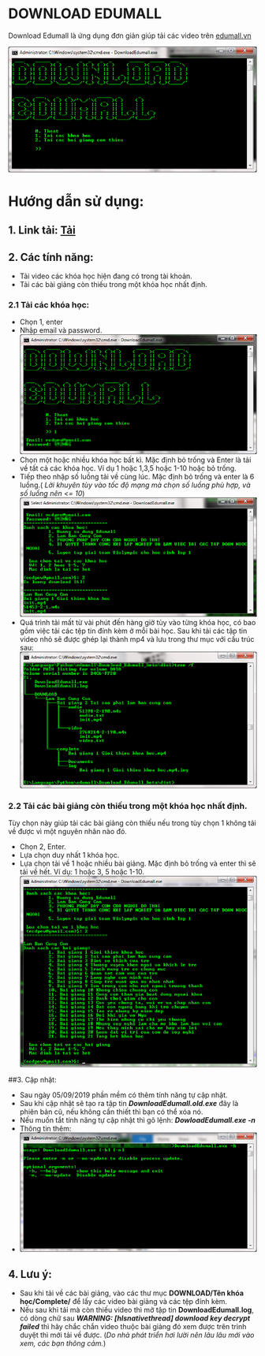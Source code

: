 # DOWNLOAD EDUMALL

Download Edumall là ứng dụng đơn giản giúp tải các video trên [edumall.vn](https://edumall.vn/)

![](img/Image_001.png)

# Hướng dẫn sử dụng:
## 1. Link tải: [Tải](https://github.com/NguyenKhong/Download_Edumall_beta/raw/master/dist/DownloadEdumall.exe)
## 2. Các tính năng:
* Tải video các khóa học hiện đang có trong tài khoản.
* Tải các bài giảng còn thiếu trong một khóa học nhất định.
### 2.1 Tải các khóa học:
* Chọn 1, enter
* Nhập email và password.
![](img/Image_002.png)
* Chọn một hoặc nhiều khóa học bất kì. Mặc định bỏ trống và Enter là tải về tất cả các khóa học. Ví dụ 1 hoặc 1,3,5 hoặc 1-10 hoặc bỏ trống.
* Tiếp theo nhập số luồng tải về cùng lúc. Mặc định bỏ trống và enter là 6 luồng.( *Lời khuyên tùy vào tốc độ mạng mà chọn số luồng phù hợp, và số luồng nên <= 10*)
![](img/Image_003.png)
* Quá trình tải mất từ vài phút đến hàng giờ tùy vào từng khóa học, có bao gồm việc tải các tệp tin đính kèm ở mỗi bài học. Sau khi tải các tập tin video nhỏ sẽ được ghép lại thành mp4 và lưu trong thư mục với cấu trúc sau:
![](img/Image_004.png)
### 2.2 Tải các bài giảng còn thiếu trong một khóa học nhất định.
 Tùy chọn này giúp tải các bài giảng còn thiếu nếu trong tùy chọn 1 không tải về được vì một nguyên nhân nào đó.
* Chọn 2, Enter.
* Lựa chọn duy nhất 1 khóa học.
* Lựa chọn tải về 1 hoặc nhiều bài giảng. Mặc định bỏ trống và enter thì sẽ tải về hết. Ví dụ: 1 hoặc 3, 5 hoặc 1-10. 
![](img/Image_005.png)

##3. Cập nhật:
* Sau ngày 05/09/2019 phần mềm có thêm tính năng tự cập nhật.
* Sau khi cập nhật sẽ tạo ra tập tin ***DownloadEdumall.old.exe*** đây là phiên bản cũ, nếu không cần thiết thì bạn có thể xóa nó.
* Nếu muốn tắt tính năng tự cập nhật thì gõ lệnh: ***DowloadEdumall.exe -n***
* Thông tin thêm:
* ![](img/Image_006.png)
## 4. Lưu ý:
* Sau khi tải về các bài giảng, vào các thư mục **DOWNLOAD/Tên khóa học/Complete/** để lấy các video bài giảng và các tệp đính kèm.
* Nếu sau khi tải mà còn thiếu video thì mở tập tin **DownloadEdumall.log**, có dòng chữ sau ***WARNING: [hlsnativethread] download key decrypt failed*** thì hãy chắc chắn video thuộc bài giảng đó xem được trên trình duyệt thì mới tải về được. (*Do nhà phát triển hơi lười nên lâu lâu mới vào xem, các bạn thông cảm.*)
